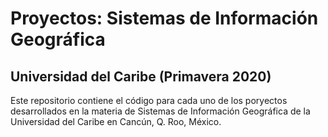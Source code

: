 # Proyectos: Sistemas de Información Geográfica

## Universidad del Caribe (Primavera 2020)

Este repositorio contiene el código para cada uno de los poryectos desarrollados en la materia de Sistemas de Información Geográfica de la Universidad del Caribe en Cancún, Q. Roo, México.